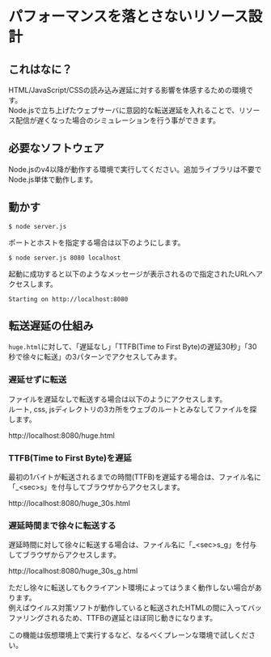 # パフォーマンスを落とさないリソース設計
## これはなに？
HTML/JavaScript/CSSの読み込み遅延に対する影響を体感するための環境です。  
Node.jsで立ち上げたウェブサーバに意図的な転送遅延を入れることで、リソース配信が遅くなった場合のシミュレーションを行う事ができます。

## 必要なソフトウェア
Node.jsのv4以降が動作する環境で実行してください。追加ライブラリは不要でNode.js単体で動作します。

## 動かす
```
$ node server.js
```

ポートとホストを指定する場合は以下のようにします。

```
$ node server.js 8080 localhost
```

起動に成功すると以下のようなメッセージが表示されるので指定されたURLへアクセスします。

```
Starting on http://localhost:8080
```

## 転送遅延の仕組み
`huge.html`に対して、「遅延なし」「TTFB(Time to First Byte)の遅延30秒」「30秒で徐々に転送」の3パターンでアクセスしてみます。

### 遅延せずに転送
ファイルを遅延なしで転送する場合は以下のようにアクセスします。  
ルート, css, jsディレクトリの3カ所をウェブのルートとみなしてファイルを探します。

http://localhost:8080/huge.html

### TTFB(Time to First Byte)を遅延
最初の1バイトが転送されるまでの時間(TTFB)を遅延する場合は、ファイル名に「_&lt;sec&gt;s」を付与してブラウザからアクセスします。

http://localhost:8080/huge_30s.html

### 遅延時間まで徐々に転送する
遅延時間に対して徐々に転送する場合は、ファイル名に「_&lt;sec&gt;s_g」を付与してブラウザからアクセスします。

http://localhost:8080/huge_30s_g.html

ただし徐々に転送してもクライアント環境によってはうまく動作しない場合があります。  
例えばウイルス対策ソフトが動作していると転送されたHTMLの間に入ってバッファリングされるため、TTFBの遅延とほぼ同じ動きになります。  

この機能は仮想環境上で実行するなど、なるべくプレーンな環境で試しください。
